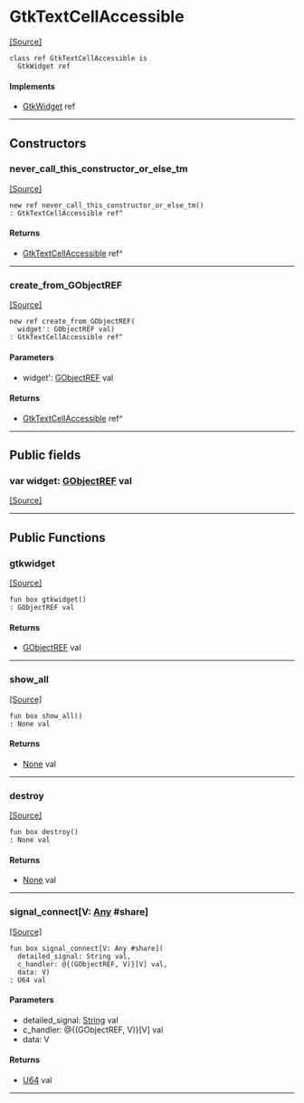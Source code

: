 # GtkTextCellAccessible
<span class="source-link">[[Source]](src/gtk3/GtkTextCellAccessible.md#L6)</span>
```pony
class ref GtkTextCellAccessible is
  GtkWidget ref
```

#### Implements

* [GtkWidget](gtk3-GtkWidget.md) ref

---

## Constructors

### never_call_this_constructor_or_else_tm
<span class="source-link">[[Source]](src/gtk3/GtkTextCellAccessible.md#L10)</span>


```pony
new ref never_call_this_constructor_or_else_tm()
: GtkTextCellAccessible ref^
```

#### Returns

* [GtkTextCellAccessible](gtk3-GtkTextCellAccessible.md) ref^

---

### create_from_GObjectREF
<span class="source-link">[[Source]](src/gtk3/GtkTextCellAccessible.md#L13)</span>


```pony
new ref create_from_GObjectREF(
  widget': GObjectREF val)
: GtkTextCellAccessible ref^
```
#### Parameters

*   widget': [GObjectREF](gtk3-..-gobject-GObjectREF.md) val

#### Returns

* [GtkTextCellAccessible](gtk3-GtkTextCellAccessible.md) ref^

---

## Public fields

### var widget: [GObjectREF](gtk3-..-gobject-GObjectREF.md) val
<span class="source-link">[[Source]](src/gtk3/GtkTextCellAccessible.md#L7)</span>



---

## Public Functions

### gtkwidget
<span class="source-link">[[Source]](src/gtk3/GtkTextCellAccessible.md#L9)</span>


```pony
fun box gtkwidget()
: GObjectREF val
```

#### Returns

* [GObjectREF](gtk3-..-gobject-GObjectREF.md) val

---

### show_all
<span class="source-link">[[Source]](src/gtk3/GtkWidget.md#L4)</span>


```pony
fun box show_all()
: None val
```

#### Returns

* [None](builtin-None.md) val

---

### destroy
<span class="source-link">[[Source]](src/gtk3/GtkWidget.md#L7)</span>


```pony
fun box destroy()
: None val
```

#### Returns

* [None](builtin-None.md) val

---

### signal_connect\[V: [Any](builtin-Any.md) #share\]
<span class="source-link">[[Source]](src/gtk3/GtkWidget.md#L10)</span>


```pony
fun box signal_connect[V: Any #share](
  detailed_signal: String val,
  c_handler: @{(GObjectREF, V)}[V] val,
  data: V)
: U64 val
```
#### Parameters

*   detailed_signal: [String](builtin-String.md) val
*   c_handler: @{(GObjectREF, V)}[V] val
*   data: V

#### Returns

* [U64](builtin-U64.md) val

---

